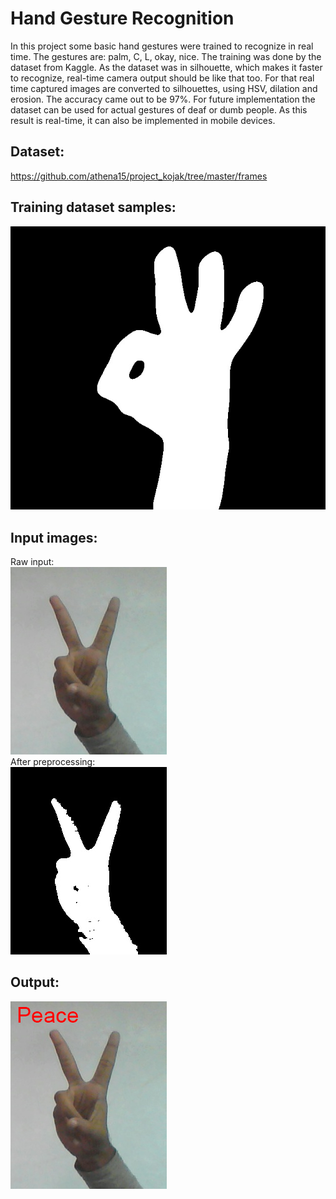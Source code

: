 # Hand Gesture Recognition
In this project some basic hand gestures were trained to recognize in real time. The gestures are: palm, C, L, okay, nice. The training was done by the dataset from Kaggle. As the dataset was in silhouette, which makes it faster to recognize, real-time camera output should be like that too. For that real time captured images are converted to silhouettes, using HSV, dilation and erosion. The accuracy came out to be 97%. For future implementation the dataset can be used for actual gestures of deaf or dumb people. As this result is real-time, it can also be implemented in mobile devices.
## Dataset:
https://github.com/athena15/project_kojak/tree/master/frames
## Training dataset samples:
![Dataset](dataset.jpg)
## Input images:
Raw input:<br/>
![Input](input.jpg)<br/>
After preprocessing:<br/>
![After preprocessing](processed.jpg)
## Output:
![Output](output.jpg)
